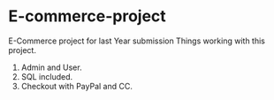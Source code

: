 # E-commerce-project
E-Commerce project for last Year submission
Things working with this project.
1. Admin and User.
2. SQL included.
3. Checkout with PayPal and CC.
